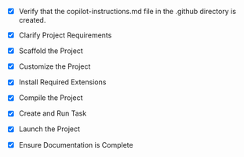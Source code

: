 <!-- Use this file to provide workspace-specific custom instructions to Copilot. For more details, visit https://code.visualstudio.com/docs/copilot/copilot-customization#_use-a-githubcopilotinstructionsmd-file -->
- [x] Verify that the copilot-instructions.md file in the .github directory is created.

- [x] Clarify Project Requirements
	<!-- Requirements: Full-stack "Explain This" app with Python FastAPI backend, Next.js React frontend, OpenAI GPT integration, PDF processing, YouTube transcript extraction -->

- [x] Scaffold the Project
	<!-- Project structure created with FastAPI backend and Next.js frontend -->

- [x] Customize the Project
	<!-- Full-stack app customized with PDF processing, YouTube integration, and multiple complexity levels -->

- [x] Install Required Extensions
	<!-- No specific extensions required for this project -->

- [x] Compile the Project
	<!-- Dependencies installed, backend and frontend running successfully -->

- [x] Create and Run Task
	<!-- Tasks created for running backend and frontend servers -->

- [x] Launch the Project
	<!-- Project successfully launched - Backend: http://localhost:8000, Frontend: http://localhost:3002 -->

- [x] Ensure Documentation is Complete
	<!-- README.md updated with comprehensive setup instructions and project information -->
